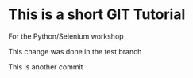 # This is a short GIT Tutorial

For the Python/Selenium workshop

This change was done in the test branch

This is another commit